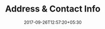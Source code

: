 ---
title: "Address & Contact Info"
date: 2017-09-26T12:57:20+05:30
draft: false
layout: address
property: "Hotel Eden"
status: "In Process"
url: /details/address/hotel-eden/
slug: "hotel-eden/"

---